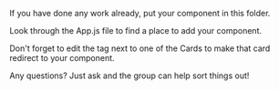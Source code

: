 If you have done any work already, put your component in this folder.

Look through the App.js file to find a place to add your component.

Don't forget to edit the <Link> tag next to one of the Cards to make that card redirect to your component.

Any questions? Just ask and the group can help sort things out!